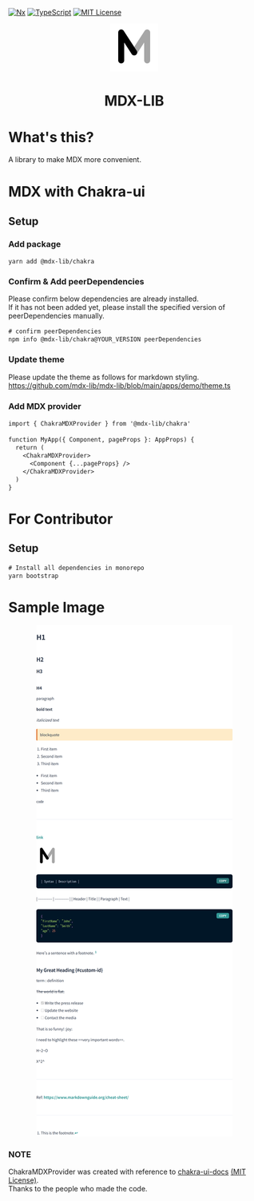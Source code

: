 [![Nx](https://img.shields.io/badge/Monorepo-Nx-%23143157)](https://nx.dev)
[![TypeScript](https://img.shields.io/badge/Code-TypeScript-%233178c6)](https://www.typescriptlang.org)
[![MIT License](https://img.shields.io/badge/License-MIT-brightgreen)](LICENSE)

<p align="center"><img src="../images/logo.png" alt="mdx-lib"></p>
<h1 align="center">MDX-LIB</h1>

# What's this?
A library to make MDX more convenient.

# MDX with Chakra-ui

## Setup
### Add package
```shell
yarn add @mdx-lib/chakra
```

### Confirm & Add peerDependencies
Please confirm below dependencies are already installed.  
If it has not been added yet, please install the specified version of peerDependencies manually.

```shell
# confirm peerDependencies
npm info @mdx-lib/chakra@YOUR_VERSION peerDependencies
```

### Update theme
Please update the theme as follows for markdown styling.  
https://github.com/mdx-lib/mdx-lib/blob/main/apps/demo/theme.ts

### Add MDX provider
```tsx
import { ChakraMDXProvider } from '@mdx-lib/chakra'

function MyApp({ Component, pageProps }: AppProps) {
  return (
    <ChakraMDXProvider>
      <Component {...pageProps} />
    </ChakraMDXProvider>
  )
}
```

# For Contributor
## Setup
```shell
# Install all dependencies in monorepo
yarn bootstrap
```

# Sample Image
<p align="center"><img src="../images/sample.png" alt="mdx-lib"></p>

### NOTE
ChakraMDXProvider was created with reference to [chakra-ui-docs](https://github.com/chakra-ui/chakra-ui-docs)  [(MIT License)](https://github.com/chakra-ui/chakra-ui-docs/blob/83fa9b0083835bcad17930c31c9d126ed03017d0/README.md?plain=1#L279).  
Thanks to the people who made the code.
